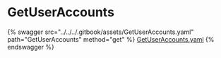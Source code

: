 # GetUserAccounts

{% swagger src="../../../.gitbook/assets/GetUserAccounts.yaml" path="GetUserAccounts" method="get" %}
[GetUserAccounts.yaml](../../../.gitbook/assets/GetUserAccounts.yaml)
{% endswagger %}
